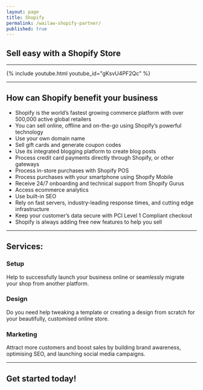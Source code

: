 ```yaml
---
layout: page
title: Shopify
permalink: /wailaw-shopify-partner/
published: true
---
```


## Sell easy with a Shopify Store

---

{% include youtube.html youtube_id="gKsvU4PF2Qc" %}

---

## How can Shopify benefit your business

- Shopify is the world’s fastest growing commerce platform with over 500,000 active global retailers
- You can sell online, offline and on-the-go using Shopify’s powerful technology
- Use your own domain name
- Sell gift cards and generate coupon codes
- Use its integrated blogging platform to create blog posts
- Process credit card payments directly through Shopify, or other gateways
- Process in-store purchases with Shopify POS
- Process purchases with your smartphone using Shopify Mobile
- Receive 24/7 onboarding and technical support from Shopify Gurus
- Access ecommerce analytics
- Use built-in SEO
- Rely on fast servers, industry-leading response times, and cutting edge infrastructure
- Keep your customer’s data secure with PCI Level 1 Compliant checkout
- Shopify is always adding free new features to help you sell

---

## Services:

### Setup
Help to successfully launch your business online or seamlessly migrate your shop from another platform.

### Design
Do you need help tweaking a template or creating a design from scratch for your beautifully, customised online store.

### Marketing
Attract more customers and boost sales by building brand awareness, optimising SEO, and launching social media campaigns.

---

## Get started today!
